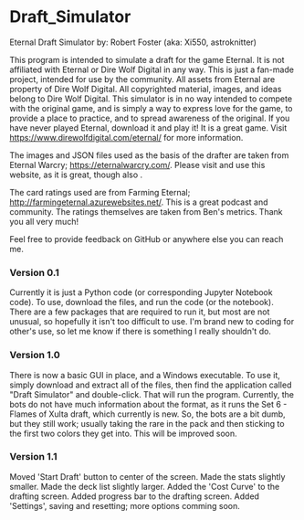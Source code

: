 # Draft_Simulator
Eternal Draft Simulator
by: Robert Foster (aka: Xi550, astroknitter)

This program is intended to simulate a draft for the game Eternal. It is not affiliated with Eternal or Dire Wolf Digital in any way. This is just a fan-made project, intended for use by the community. All assets from Eternal are property of Dire Wolf Digital. All copyrighted material, images, and ideas belong to Dire Wolf Digital. This simulator is in no way intended to compete with the original game, and is simply a way to express love for the game, to provide a place to practice, and to spread awareness of the original. If you have never played Eternal, download it and play it! It is a great game. Visit https://www.direwolfdigital.com/eternal/ for more information.

The images and JSON files used as the basis of the drafter are taken from Eternal Warcry; https://eternalwarcry.com/. Please visit and use this website, as it is great, though also .

The card ratings used are from Farming Eternal; http://farmingeternal.azurewebsites.net/. This is a great podcast and community. The ratings themselves are taken from Ben's metrics. Thank you all very much!

Feel free to provide feedback on GitHub or anywhere else you can reach me.



### Version 0.1 ###

Currently it is just a Python code (or corresponding Jupyter Notebook code). To use, download the files, and run the code (or the notebook). There are a few packages that are required to run it, but most are not unusual, so hopefully it isn't too difficult to use. I'm brand new to coding for other's use, so let me know if there is something I really shouldn't do.

### Version 1.0 ###

There is now a basic GUI in place, and a Windows executable. To use it, simply download and extract all of the files, then find the application called "Draft Simulator" and double-click. That will run the program. Currently, the bots do not have much information about the format, as it runs the Set 6 - Flames of Xulta draft, which currently is new. So, the bots are a bit dumb, but they still work; usually taking the rare in the pack and then sticking to the first two colors they get into. This will be improved soon.

### Version 1.1 ###

Moved 'Start Draft' button to center of the screen.
Made the stats slightly smaller.
Made the deck list slightly larger.
Added the 'Cost Curve' to the drafting screen.
Added progress bar to the drafting screen.
Added 'Settings', saving and resetting; more options comming soon.
